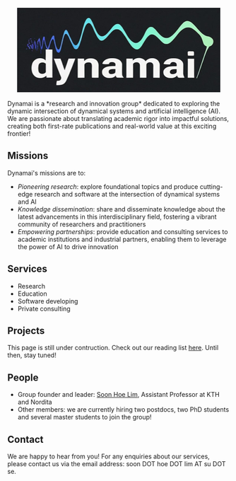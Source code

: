 <p align="center">
  <img src="dynamai.png"  class="circle-img">
</p>
Dynamai is a *research and innovation group* dedicated to exploring the dynamic intersection of dynamical systems and artificial intelligence (AI). We are passionate about translating academic rigor into impactful solutions, creating both first-rate publications and real-world value at this exciting frontier!
<br>

## Missions
Dynamai's missions are to:
- *Pioneering research*: explore foundational topics and produce cutting-edge research and software at the intersection of dynamical systems and AI
- *Knowledge dissemination*: share and disseminate knowledge about the latest advancements in this interdisciplinary field, fostering a vibrant community of researchers and practitioners
- *Empowering partnerships*: provide education and consulting services to academic institutions and industrial partners, enabling them to leverage the power of AI to drive innovation

## Services
- Research
- Education   
- Software developing
- Private consulting

## Projects 
This page is still under contruction. Check out our reading list [here](https://shoelim.github.io/DSxML/). Until then, stay tuned!
<br>

## People 
- Group founder and leader: [Soon Hoe Lim](https://shoelim.github.io/), Assistant Professor at KTH and Nordita
- Other members: we are currently hiring two postdocs, two PhD students and several master students to join the group!

## Contact 
We are happy to hear from you! For any enquiries about our services, please contact us via the email address: soon DOT hoe DOT lim AT su DOT se. 
<br>

